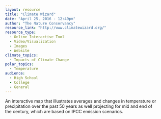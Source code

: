 ```yaml
---
layout: resource
title: "Climate Wizard"
date: "April 25, 2016 - 12:49pm"
author: "The Nature Conservancy"
resource_link: "http://www.climatewizard.org/"
resource_type:
  - Online Interactive Tool
  - Video/Visualization
  - Images
  - Website
climate_topics:
  - Impacts of Climate Change
polar_topics:
  - Temperature
audience:
  - High School
  - College
  - General
---
```


An interactive map that illustrates averages and changes in temperature or precipitation over the past 50 years as well projecting for mid and end of the century, which are based on IPCC emission scenarios.